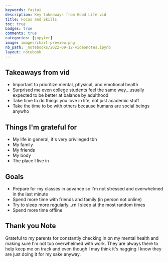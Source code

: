 ```yaml
---
keywords: fastai
description: Key takeaways from Good Life vid
title: Focus and Skills
toc: true 
badges: true
comments: true
categories: [jupyter]
image: images/chart-preview.png
nb_path: _notebooks/2022-09-12-videonotes.ipynb
layout: notebook
---
```


<!--
#################################################
### THIS FILE WAS AUTOGENERATED! DO NOT EDIT! ###
#################################################
# file to edit: _notebooks/2022-09-12-videonotes.ipynb
-->

<div class="container" id="notebook-container">
        
<div class="cell border-box-sizing text_cell rendered"><div class="inner_cell">
<div class="text_cell_render border-box-sizing rendered_html">
<h2 id="Takeaways-from-vid">Takeaways from vid<a class="anchor-link" href="#Takeaways-from-vid"> </a></h2><ul>
<li>Important to prioritize mental, physical, and emotional health</li>
<li>Surprised me even college students feel the same way...usually expected to be better at balance by adulthood</li>
<li>Take time to do things you love in life, not just academic stuff</li>
<li>Take the time to be with others because humans are social beings anywho</li>
</ul>

</div>
</div>
</div>
<div class="cell border-box-sizing text_cell rendered"><div class="inner_cell">
<div class="text_cell_render border-box-sizing rendered_html">
<h2 id="Things-I'm-grateful-for">Things I'm grateful for<a class="anchor-link" href="#Things-I'm-grateful-for"> </a></h2><ul>
<li>My life in general, it's very privileged tbh</li>
<li>My family</li>
<li>My friends</li>
<li>My body</li>
<li>The place I live in</li>
</ul>

</div>
</div>
</div>
<div class="cell border-box-sizing text_cell rendered"><div class="inner_cell">
<div class="text_cell_render border-box-sizing rendered_html">
<h2 id="Goals">Goals<a class="anchor-link" href="#Goals"> </a></h2><ul>
<li>Prepare for my classes in advance so I'm not stressed and overwhelmed in the last minute</li>
<li>Spend more time with friends and family (in person not online)</li>
<li>Try to sleep more regularly...rn I sleep at the most random times</li>
<li>Spend more time offline</li>
</ul>

</div>
</div>
</div>
<div class="cell border-box-sizing text_cell rendered"><div class="inner_cell">
<div class="text_cell_render border-box-sizing rendered_html">
<h2 id="Thank-you-Note">Thank you Note<a class="anchor-link" href="#Thank-you-Note"> </a></h2><p>Grateful to my parents for constantly checking in on my mental health and making sure I'm not too overwhelmed with work. They are always there to help keep me on track and even though I may think it's nagging I know they are just doing it for my sake anyway.</p>

</div>
</div>
</div>
</div>
 

